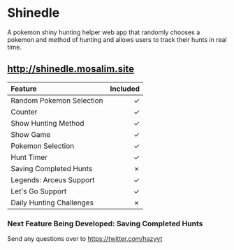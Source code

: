 # Shinedle

A pokemon shiny hunting helper web app that randomly chooses a pokemon and method of hunting and allows users to track their hunts in real time.

## http://shinedle.mosalim.site

|Feature|Included|
|:-------|--------:|
|Random Pokemon Selection| &check;|
|Counter|&check;|
|Show Hunting Method|&check;|
|Show Game|&check;|
|Pokemon Selection|&check;|
|Hunt Timer|&check;|
|Saving Completed Hunts|&cross;|
|Legends: Arceus Support|&check;|
|Let's Go Support|&check;|
|Daily Hunting Challenges|&cross;|

### Next Feature Being Developed: **Saving Completed Hunts**
Send any questions over to https://twitter.com/hazyvt
